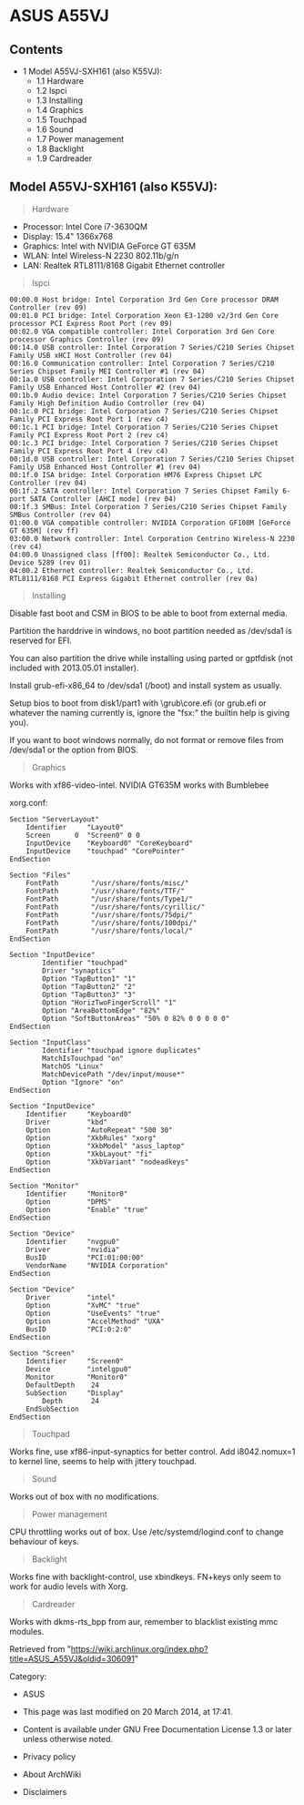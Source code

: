 ASUS A55VJ
==========

Contents
--------

-   1 Model A55VJ-SXH161 (also K55VJ):
    -   1.1 Hardware
    -   1.2 lspci
    -   1.3 Installing
    -   1.4 Graphics
    -   1.5 Touchpad
    -   1.6 Sound
    -   1.7 Power management
    -   1.8 Backlight
    -   1.9 Cardreader

Model A55VJ-SXH161 (also K55VJ):
--------------------------------

> Hardware

-   Processor: Intel Core i7-3630QM
-   Display: 15.4" 1366x768
-   Graphics: Intel with NVIDIA GeForce GT 635M
-   WLAN: Intel Wireless-N 2230 802.11b/g/n
-   LAN: Realtek RTL8111/8168 Gigabit Ethernet controller

> lspci

    00:00.0 Host bridge: Intel Corporation 3rd Gen Core processor DRAM Controller (rev 09)
    00:01.0 PCI bridge: Intel Corporation Xeon E3-1200 v2/3rd Gen Core processor PCI Express Root Port (rev 09)
    00:02.0 VGA compatible controller: Intel Corporation 3rd Gen Core processor Graphics Controller (rev 09)
    00:14.0 USB controller: Intel Corporation 7 Series/C210 Series Chipset Family USB xHCI Host Controller (rev 04)
    00:16.0 Communication controller: Intel Corporation 7 Series/C210 Series Chipset Family MEI Controller #1 (rev 04)
    00:1a.0 USB controller: Intel Corporation 7 Series/C210 Series Chipset Family USB Enhanced Host Controller #2 (rev 04)
    00:1b.0 Audio device: Intel Corporation 7 Series/C210 Series Chipset Family High Definition Audio Controller (rev 04)
    00:1c.0 PCI bridge: Intel Corporation 7 Series/C210 Series Chipset Family PCI Express Root Port 1 (rev c4)
    00:1c.1 PCI bridge: Intel Corporation 7 Series/C210 Series Chipset Family PCI Express Root Port 2 (rev c4)
    00:1c.3 PCI bridge: Intel Corporation 7 Series/C210 Series Chipset Family PCI Express Root Port 4 (rev c4)
    00:1d.0 USB controller: Intel Corporation 7 Series/C210 Series Chipset Family USB Enhanced Host Controller #1 (rev 04)
    00:1f.0 ISA bridge: Intel Corporation HM76 Express Chipset LPC Controller (rev 04)
    00:1f.2 SATA controller: Intel Corporation 7 Series Chipset Family 6-port SATA Controller [AHCI mode] (rev 04)
    00:1f.3 SMBus: Intel Corporation 7 Series/C210 Series Chipset Family SMBus Controller (rev 04)
    01:00.0 VGA compatible controller: NVIDIA Corporation GF108M [GeForce GT 635M] (rev ff)
    03:00.0 Network controller: Intel Corporation Centrino Wireless-N 2230 (rev c4)
    04:00.0 Unassigned class [ff00]: Realtek Semiconductor Co., Ltd. Device 5289 (rev 01)
    04:00.2 Ethernet controller: Realtek Semiconductor Co., Ltd. RTL8111/8168 PCI Express Gigabit Ethernet controller (rev 0a)

> Installing

Disable fast boot and CSM in BIOS to be able to boot from external
media.

Partition the harddrive in windows, no boot partition needed as
/dev/sda1 is reserved for EFI.

You can also partition the drive while installing using parted or
gptfdisk (not included with 2013.05.01 installer).

Install grub-efi-x86_64 to /dev/sda1 (/boot) and install system as
usually.

Setup bios to boot from disk1/part1 with \grub\core.efi (or grub.efi or
whatever the naming currently is, ignore the "fsx:" the builtin help is
giving you).

If you want to boot windows normally, do not format or remove files from
/dev/sda1 or the option from BIOS.

> Graphics

Works with xf86-video-intel. NVIDIA GT635M works with Bumblebee

xorg.conf:

    Section "ServerLayout"
        Identifier     "Layout0"
        Screen      0  "Screen0" 0 0
        InputDevice    "Keyboard0" "CoreKeyboard"
        InputDevice    "touchpad" "CorePointer"
    EndSection

    Section "Files"
        FontPath        "/usr/share/fonts/misc/"
        FontPath        "/usr/share/fonts/TTF/"
        FontPath        "/usr/share/fonts/Type1/"
        FontPath        "/usr/share/fonts/cyrillic/"
        FontPath        "/usr/share/fonts/75dpi/"
        FontPath        "/usr/share/fonts/100dpi/"
        FontPath        "/usr/share/fonts/local/"
    EndSection

    Section "InputDevice"
            Identifier "touchpad"
            Driver "synaptics"
            Option "TapButton1" "1"
            Option "TapButton2" "2"
            Option "TapButton3" "3"
            Option "HorizTwoFingerScroll" "1"
            Option "AreaBottomEdge" "82%"
            Option "SoftButtonAreas" "50% 0 82% 0 0 0 0 0"
    EndSection

    Section "InputClass"
            Identifier "touchpad ignore duplicates"
            MatchIsTouchpad "on"
            MatchOS "Linux"
            MatchDevicePath "/dev/input/mouse*"
            Option "Ignore" "on"
    EndSection

    Section "InputDevice"
        Identifier     "Keyboard0"
        Driver         "kbd"
        Option         "AutoRepeat" "500 30"
        Option         "XkbRules" "xorg"
        Option         "XkbModel" "asus_laptop"
        Option         "XkbLayout" "fi"
        Option         "XkbVariant" "nodeadkeys"
    EndSection

    Section "Monitor"
        Identifier     "Monitor0"
        Option         "DPMS"
        Option         "Enable" "true"
    EndSection

    Section "Device"
        Identifier     "nvgpu0"
        Driver         "nvidia"
        BusID          "PCI:01:00:00"
        VendorName     "NVIDIA Corporation"
    EndSection

    Section "Device"
        Driver         "intel"
        Option         "XvMC" "true"
        Option         "UseEvents" "true"
        Option         "AccelMethod" "UXA"
        BusID          "PCI:0:2:0"
    EndSection

    Section "Screen"
        Identifier     "Screen0"
        Device         "intelgpu0"
        Monitor        "Monitor0"
        DefaultDepth    24
        SubSection     "Display"
            Depth       24
        EndSubSection
    EndSection

> Touchpad

Works fine, use xf86-input-synaptics for better control. Add
i8042.nomux=1 to kernel line, seems to help with jittery touchpad.

> Sound

Works out of box with no modifications.

> Power management

CPU throttling works out of box. Use /etc/systemd/logind.conf to change
behaviour of keys.

> Backlight

Works fine with backlight-control, use xbindkeys. FN+keys only seem to
work for audio levels with Xorg.

> Cardreader

Works with dkms-rts_bpp from aur, remember to blacklist existing mmc
modules.

Retrieved from
"https://wiki.archlinux.org/index.php?title=ASUS_A55VJ&oldid=306091"

Category:

-   ASUS

-   This page was last modified on 20 March 2014, at 17:41.
-   Content is available under GNU Free Documentation License 1.3 or
    later unless otherwise noted.
-   Privacy policy
-   About ArchWiki
-   Disclaimers
